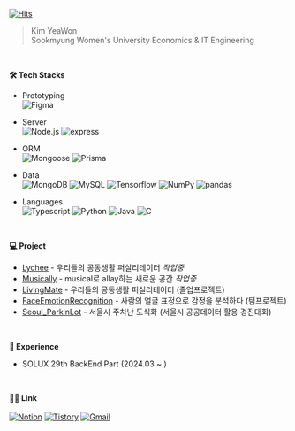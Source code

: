 [![Hits](https://hits.seeyoufarm.com/api/count/incr/badge.svg?url=https%3A%2F%2Fgithub.com%2Feonwy&count_bg=%23354B24&title_bg=%2374CB66&icon=&icon_color=%23E7E7E7&title=hits&edge_flat=false)](https://hits.seeyoufarm.com)
> Kim YeaWon <br> Sookmyung Women's University Economics & IT Engineering
<br>

**🛠️ Tech Stacks**
- Prototyping
  <br>
  ![Figma](https://img.shields.io/badge/Figma-F24E1E?style=plastic&logo=Figma&logoColor=white)
- Server
  <br>
  ![Node.js](https://img.shields.io/badge/Node.js-339933?style=plastic&logo=Node.js&logoColor=white)
  ![express](https://img.shields.io/badge/express-%23000000?style=plastic&logo=express&logoColor=white)
  <!--![Nest.js](https://img.shields.io/badge/Nest.js-E0234E?style=plastic&logo=Nest.js&logoColor=white)-->
- ORM
  <br>
  ![Mongoose](https://img.shields.io/badge/Mongoose-F04D35?style=plastic&logo=Mongoose&logoColor=white)
  ![Prisma](https://img.shields.io/badge/Prisma-2D3748?style=plastic&logo=Prisma&logoColor=white)
- Data
  <br>
  ![MongoDB](https://img.shields.io/badge/MongoDB-47A248?style=plastic&logo=MongoDB&logoColor=white)
  ![MySQL](https://img.shields.io/badge/MySQL-4479A1?style=plastic&logo=MySQL&logoColor=white)
  ![Tensorflow](https://img.shields.io/badge/Tensorflow-FF6F00?style=plastic&logo=Tensorflow&logoColor=white)
  ![NumPy](https://img.shields.io/badge/numpy-%23013243?style=plastic&logo=numpy&logoColor=white)
  ![pandas](https://img.shields.io/badge/pandas-%23150458?style=plastic&logo=pandas&logoColor=white)

- Languages
  <br>
  ![Typescript](https://img.shields.io/badge/typescript-3178C6?style=plastic&logo=typescript&logoColor=white)
  ![Python](https://img.shields.io/badge/Python-3776AB?style=plastic&logo=Python&logoColor=white)
  ![Java](https://img.shields.io/badge/Java-007396?style=plastic&logo=Java&logoColor=white)
  ![C](https://img.shields.io/badge/C-A8B9CC?style=plastic&logo=C&logoColor=white)
<br>

**💻 Project**
- [Lychee](https://github.com/TeamLychee/Lychee-Server) - 우리들의 공동생활 퍼실리테이터 *작업중*
- [Musically](https://github.com/music-ally/music-ally-server) - musical로 allay하는 새로운 공간 *작업중*
- [LivingMate](https://github.com/LivingMate/LivingMate-Server) - 우리들의 공동생활 퍼실리테이터 (졸업프로젝트)
- [FaceEmotionRecognition](https://github.com/eonwy/FaceEmotionRecognition.git) - 사람의 얼굴 표정으로 감정을 분석하다 (팀프로젝트)
- [Seoul_ParkinLot](https://github.com/eonwy/parkinglot) - 서울시 주차난 도식화 (서울시 공공데이터 활용 경진대회)
<br>

**🧳 Experience**
- SOLUX 29th BackEnd Part (2024.03 ~ )
<br>

**🧑‍💻 Link**
<br><br>
[![Notion](https://img.shields.io/badge/resume-000000?style=plastic&logo=Notion&logoColor=white)](https://agreeable-music-390.notion.site/Yeawon-Kim-1b07e2574bbe4bc2b1db0ea2da8baf49?pvs=4)
[![Tistory](https://img.shields.io/badge/Tistory-000000?style=plastic&logo=Tistory&logoColor=white&link=https://eonwy.tistory.com/)](https://eonwy.tistory.com/)
[![Gmail](https://img.shields.io/badge/Gmail-EA4335?style=plastic&logo=Gmail&logoColor=white&link=mailto:yeawon.kim0521@gmail.com)](mailto:yeawon.kim0521@gmail.com)
